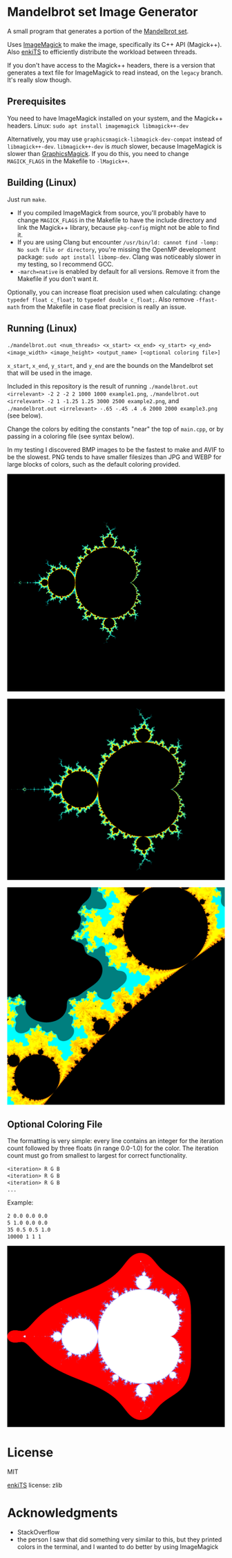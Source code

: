 # Mandelbrot set Image Generator

A small program that generates a portion of the [Mandelbrot set](https://en.wikipedia.org/wiki/Mandelbrot_set).

Uses [ImageMagick](https://imagemagick.org/) to make the image, specifically its C++ API (Magick++). Also [enkiTS](https://github.com/dougbinks/enkiTS) to efficiently distribute the workload between threads.

If you don't have access to the Magick++ headers, there is a version that generates a text file for ImageMagick to read instead, on the `legacy` branch. It's really slow though.

## Prerequisites

You need to have ImageMagick installed on your system, and the Magick++ headers. Linux: `sudo apt install imagemagick libmagick++-dev`

Alternatively, you may use `graphicsmagick-libmagick-dev-compat` instead of `libmagick++-dev`. `libmagick++-dev` is *much* slower, because ImageMagick is slower than [GraphicsMagick](http://www.graphicsmagick.org/). If you do this, you need to change `MAGICK_FLAGS` in the Makefile to `-lMagick++`.

## Building (Linux)

Just run `make`.

* If you compiled ImageMagick from source, you'll probably have to change `MAGICK_FLAGS` in the Makefile to have the include directory and link the Magick++ library, because `pkg-config` might not be able to find it.
* If you are using Clang but encounter `/usr/bin/ld: cannot find -lomp: No such file or directory`, you're missing the OpenMP development package: `sudo apt install libomp-dev`. Clang was noticeably slower in my testing, so I recommend GCC.
* `-march=native` is enabled by default for all versions. Remove it from the Makefile if you don't want it.

Optionally, you can increase float precision used when calculating: change `typedef float c_float;` to `typedef double c_float;`. Also remove `-ffast-math` from the Makefile in case float precision is really an issue.

## Running (Linux)

`./mandelbrot.out <num_threads> <x_start> <x_end> <y_start> <y_end> <image_width> <image_height> <output_name> [<optional coloring file>]`

`x_start`, `x_end`, `y_start`, and `y_end` are the bounds on the Mandelbrot set that will be used in the image.

Included in this repository is the result of running `./mandelbrot.out <irrelevant> -2 2 -2 2 1000 1000 example1.png`, `./mandelbrot.out <irrelevant> -2 1 -1.25 1.25 3000 2500 example2.png`, and `./mandelbrot.out <irrelevant> -.65 -.45 .4 .6 2000 2000 example3.png` (see below).

Change the colors by editing the constants "near" the top of `main.cpp`, or by passing in a coloring file (see syntax below).

In my testing I discovered BMP images to be the fastest to make and AVIF to be the slowest. PNG tends to have smaller filesizes than JPG and WEBP for large blocks of colors, such as the default coloring provided.

![example1](example1.png)

![example2](example2.png)

![example3](example3.png)

## Optional Coloring File

The formatting is very simple: every line contains an integer for the iteration count followed by three floats (in range 0.0-1.0) for the color. The iteration count must go from smallest to largest for correct functionality.

```
<iteration> R G B
<iteration> R G B
<iteration> R G B
...
```

Example:

```
2 0.0 0.0 0.0
5 1.0 0.0 0.0
35 0.5 0.5 1.0
10000 1 1 1
```

![example4](example4.png)

# License

MIT

[enkiTS](https://github.com/dougbinks/enkiTS) license: zlib

# Acknowledgments

* StackOverflow
* the person I saw that did something very similar to this, but they printed colors in the terminal, and I wanted to do better by using ImageMagick
